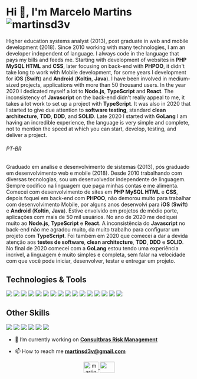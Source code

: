 # Hi 👋, I'm Marcelo Martins <img src="https://komarev.com/ghpvc/?username=martinsd3v&label=Visits&color=2dadd8&style=for-the-badge" alt="martinsd3v" />

Higher education systems analyst (2013), post graduate in web and mobile development (2018). Since 2010 working with many technologies, I am an developer independent of language. I always code in the language that pays my bills and feeds me. Starting with development of websites in **PHP MySQL HTML** and **CSS**, later focusing on back-end with **PHPOO**, it didn't take long to work with Mobile development, for some years I development for **iOS** (**Swift**) and **Android** (**Koltin**, **Java**). I have been involved in medium-sized projects, applications with more than 50 thousand users. In the year 2020 I dedicated myself a lot to **Node.js**, **TypeScript** and **React**. The inconsistency of **Javascript** on the back-end didn't really appeal to me, it takes a lot work to set up a project with **TypeScript**. It was also in 2020 that I started to give due attention to **software testing**, standard **clean architecture**, **TDD**, **DDD**, and **SOLID**. Late 2020 I started with **GoLang** I am having an incredible experience, the language is very simple and complete, not to mention the speed at which you can start, develop, testing, and deliver a project.

###### PT-BR

Graduado em analise e desenvolvimento de sistemas (2013), pós graduado em desenvolvimento web e mobile (2018). Desde 2010 trabalhando com diversas tecnologias, sou um desenvolvedor independente de linguagem. Sempre codifico na linguagem que paga minhas contas e me alimenta. Comecei com desenvolvimento de sites em **PHP MySQL HTML** e **CSS**, depois foquei em back-end com **PHPOO**, não demorou muito para trabalhar com desenvolvimento Mobile, por alguns anos desenvolvi para **iOS** (**Swift**) e **Android** (**Koltin**, **Java**). Estive envolvido em projetos de médio porte, aplicações com mais de 50 mil usuários. No ano de 2020 me dediquei muito ao **Node.js**, **TypeScript** e **React**. A inconsistência do **Javascript** no back-end não me agradou muito, da muito trabalho para configurar um projeto com **TypeScript**. Foi também em 2020 que comecei a dar a devida atenção aos **testes de software**, **clean architecture**, **TDD**, **DDD** e **SOLID**. No final de 2020 comecei com a **GoLang** estou tendo uma experiência incrível, a linguagem é muito simples e completa, sem falar na velocidade com que você pode iniciar, desenvolver, testar e entregar um projeto. 

## Technologies & Tools
![](https://img.shields.io/badge/OS-Linux-informational?style=for-the-badge&logo=linux&logoColor=white&color=dd4814)
![](https://img.shields.io/badge/Shell-Bash-informational?style=for-the-badge&logo=gnu-bash&logoColor=white&color=4ba423)
![](https://img.shields.io/badge/Editor-VS_Code-informational?style=for-the-badge&logo=visual-studio-code&logoColor=white&color=2c91d6)
![](https://img.shields.io/badge/Code-JavaScript-informational?style=for-the-badge&logo=javascript&logoColor=white&color=efd81c)
![](https://img.shields.io/badge/Code-PHP-informational?style=for-the-badge&logo=php&logoColor=white&color=4e598c)
![](https://img.shields.io/badge/Code-HTML-informational?style=for-the-badge&logo=html5&logoColor=white&color=dd4a25)
![](https://img.shields.io/badge/Code-React-informational?style=for-the-badge&logo=react&logoColor=white&color=5ed3f3)
![](https://img.shields.io/badge/Code-Android-informational?style=for-the-badge&logo=kotlin&logoColor=white&color=3bd483)
![](https://img.shields.io/badge/Code-iOS-informational?style=for-the-badge&logo=swift&logoColor=white&color=f38336)
![](https://img.shields.io/badge/Code-Golang-informational?style=for-the-badge&logo=go&logoColor=white&color=2dadd8)
![](https://img.shields.io/badge/Tools-PostgreSQL-informational?style=for-the-badge&logo=postgresql&logoColor=white&color=31648d)
![](https://img.shields.io/badge/Tools-MySQL-informational?style=for-the-badge&logo=mysql&logoColor=white&color=dc6f28)
![](https://img.shields.io/badge/Tools-Mongo_DB-informational?style=for-the-badge&logo=mongodb&logoColor=white&color=589530)
![](https://img.shields.io/badge/Tools-Docker-informational?style=for-the-badge&logo=docker&logoColor=white&color=3097e4)
![](https://img.shields.io/badge/Cloud-Digital_Ocean-informational?style=for-the-badge&logo=digitalocean&logoColor=white&color=3680ff)
![](https://img.shields.io/badge/Cloud-Amazon_AWS-informational?style=for-the-badge&logo=amazon-aws&logoColor=white&color=fa9710)

## Other Skills
![](https://img.shields.io/badge/Code-Software_development-informational?style=for-the-badge&color=2dadd8)
![](https://img.shields.io/badge/Code-Software_Engineering-informational?style=for-the-badge&color=2dadd8)
![](https://img.shields.io/badge/Code-BigData-informational?style=for-the-badge&color=2dadd8)
![](https://img.shields.io/badge/Code-Data_Mining-informational?style=for-the-badge&color=2dadd8)
![](https://img.shields.io/badge/Code-Microservices-informational?style=for-the-badge&color=2dadd8)
![](https://img.shields.io/badge/DevOps-CD_CI-informational?style=for-the-badge&color=2dadd8)

- 🚀 I’m currently working on [**Consultbras Risk Management**](https://consultebras.com.br)

- 📫 How to reach me **martinsd3v@gmail.com**

<p align="center">
<a href="https://linkedin.com/in/martinsd3v" target="blank">
    <img align="center" src="https://raw.githubusercontent.com/martinsd3v/martinsd3v/main/linkedin.svg" alt="martinsd3v" height="30" width="40" />
</a>
<a href="https://instagram.com/martinsd3v" target="blank">
    <img align="center" src="https://raw.githubusercontent.com/martinsd3v/martinsd3v/main/instagram.svg" height="30" width="40" />
</a>
</p>
